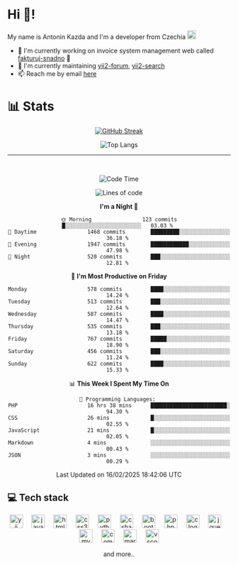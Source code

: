 # Hi 👋!
My name is Antonin Kazda and I'm a developer from Czechia <img src="https://openmoji.org/data/color/svg/1F1E8-1F1FF.svg" width="20px" alt="Czech flag">

- 🔨 I'm currently working on invoice system management web called [fakturuj-snadno](https://fakturuj-snadno.cz) 📑
- 🧰 I'm currently maintaining [yii2-forum](https://github.com/2rats/yii2-forum), [yii2-search](https://github.com/kazda01/yii2-search)
- 📫 Reach me by email [here](mailto:antoninkazda@seznam.cz)

# 📊 Stats

<div align="center">
  
  [![GitHub Streak](https://streak-stats.demolab.com/?user=kazda01&theme=dark)](https://git.io/streak-stats)
  
  ![Top Langs](https://github-readme-stats-seven-lime-78.vercel.app/api/top-langs/?username=kazda01&layout=compact&theme=dark&hide=Shell,Batchfile,Awk,HTML,Swig,c%2B%2B,Lua)
  
</div>

---

<br>

<div align="center">
  
<!--START_SECTION:waka-->
![Code Time](http://img.shields.io/badge/Code%20Time-947%20hrs%2015%20mins-blue)

![Lines of code](https://img.shields.io/badge/From%20Hello%20World%20I%27ve%20Written-1.6%20million%20lines%20of%20code-blue)

**I'm a Night 🦉** 

```text
🌞 Morning                123 commits         █░░░░░░░░░░░░░░░░░░░░░░░░   03.03 % 
🌆 Daytime                1468 commits        █████████░░░░░░░░░░░░░░░░   36.18 % 
🌃 Evening                1947 commits        ████████████░░░░░░░░░░░░░   47.98 % 
🌙 Night                  520 commits         ███░░░░░░░░░░░░░░░░░░░░░░   12.81 % 
```
📅 **I'm Most Productive on Friday** 

```text
Monday                   578 commits         ████░░░░░░░░░░░░░░░░░░░░░   14.24 % 
Tuesday                  513 commits         ███░░░░░░░░░░░░░░░░░░░░░░   12.64 % 
Wednesday                587 commits         ████░░░░░░░░░░░░░░░░░░░░░   14.47 % 
Thursday                 535 commits         ███░░░░░░░░░░░░░░░░░░░░░░   13.18 % 
Friday                   767 commits         █████░░░░░░░░░░░░░░░░░░░░   18.90 % 
Saturday                 456 commits         ███░░░░░░░░░░░░░░░░░░░░░░   11.24 % 
Sunday                   622 commits         ████░░░░░░░░░░░░░░░░░░░░░   15.33 % 
```


📊 **This Week I Spent My Time On** 

```text
💬 Programming Languages: 
PHP                      16 hrs 38 mins      ████████████████████████░   94.30 % 
CSS                      26 mins             █░░░░░░░░░░░░░░░░░░░░░░░░   02.55 % 
JavaScript               21 mins             █░░░░░░░░░░░░░░░░░░░░░░░░   02.05 % 
Markdown                 4 mins              ░░░░░░░░░░░░░░░░░░░░░░░░░   00.43 % 
JSON                     3 mins              ░░░░░░░░░░░░░░░░░░░░░░░░░   00.29 % 
```


 Last Updated on 16/02/2025 18:42:06 UTC
<!--END_SECTION:waka-->

</div>

## 💻 Tech stack
<div align="center">
  <img src="https://cdn.jsdelivr.net/gh/devicons/devicon/icons/yii/yii-original.svg" height="30" alt="yii logo"  />
  <img width="12" />
  <img src="https://cdn.jsdelivr.net/gh/devicons/devicon/icons/javascript/javascript-original.svg" height="30" alt="javascript logo"  />
  <img width="12" />
  <img src="https://cdn.jsdelivr.net/gh/devicons/devicon/icons/html5/html5-original.svg" height="30" alt="html5 logo"  />
  <img width="12" />
  <img src="https://cdn.jsdelivr.net/gh/devicons/devicon/icons/css3/css3-original.svg" height="30" alt="css3 logo"  />
  <img width="12" />
  <img src="https://cdn.jsdelivr.net/gh/devicons/devicon/icons/python/python-original.svg" height="30" alt="python logo"  />
  <img width="12" />
  <img src="https://cdn.jsdelivr.net/gh/devicons/devicon/icons/csharp/csharp-original.svg" height="30" alt="csharp logo"  />
  <img width="12" />
  <img src="https://cdn.jsdelivr.net/gh/devicons/devicon/icons/bootstrap/bootstrap-original.svg" height="30" alt="bootstrap logo"  />
  <img width="12" />
  <img src="https://cdn.jsdelivr.net/gh/devicons/devicon/icons/php/php-original.svg" height="30" alt="php logo"  />
  <img width="12" />
  <img src="https://cdn.jsdelivr.net/gh/devicons/devicon/icons/c/c-original.svg" height="30" alt="c logo"  />
  <img width="12" />
  <img src="https://cdn.jsdelivr.net/gh/devicons/devicon/icons/jquery/jquery-original.svg" height="30" alt="jquery logo"  />
  <img width="12" />
  <img src="https://cdn.jsdelivr.net/gh/devicons/devicon/icons/mysql/mysql-original.svg" height="30" alt="mysql logo"  />
  <img width="12" />
  <img src="https://cdn.jsdelivr.net/gh/devicons/devicon/icons/composer/composer-original.svg" height="30" alt="composer logo"  />
  <img width="12" />
  <img src="https://cdn.jsdelivr.net/gh/devicons/devicon/icons/markdown/markdown-original.svg" height="30" alt="markdown logo"  />
  <img width="12" />
  <img src="https://cdn.jsdelivr.net/gh/devicons/devicon/icons/vscode/vscode-original.svg" height="30" alt="vscode logo"  />

  and more..
  
</div>
